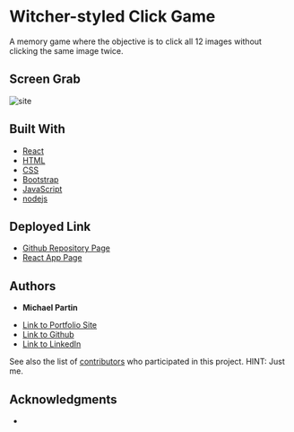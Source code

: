 # Witcher-styled Click Game
A memory game where the objective is to click all 12 images without clicking the same image twice. 

## Screen Grab 

![site](assets/click.PNG)

## Built With

* [React](https://reactjs.org)
* [HTML](https://developer.mozilla.org/en-US/docs/Web/HTML)
* [CSS](https://developer.mozilla.org/en-US/docs/Web/CSS)
* [Bootstrap](https://getbootstrap.com)
* [JavaScript](https://javascript.com)
* [nodejs](https://nodejs.com)


## Deployed Link

* [Github Repository Page](https://github.com/rev1311/click-game)
* [React App Page](https://rev1311.github.io/click-game)


## Authors

* **Michael Partin** 

- [Link to Portfolio Site](https://rev1311.github.io/updated-portfolio/)
- [Link to Github](https://github.com/rev1311)
- [Link to LinkedIn](https://linkedin.com/in/michael-partin)

See also the list of [contributors](https://github.com/your/project/contributors) who participated in this project. HINT: Just me.


## Acknowledgments

* 

